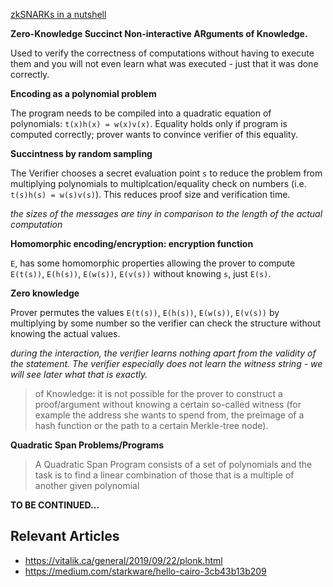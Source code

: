 ---
---

[zkSNARKs in a nutshell](https://blog.ethereum.org/2016/12/05/zksnarks-in-a-nutshell/)

**Zero-Knowledge Succinct Non-interactive ARguments of Knowledge.**

Used to verify the correctness of computations without having to execute them and you will not even learn what was executed - just that it was done correctly.

**Encoding as a polynomial problem**

The program needs to be compiled into a quadratic equation of polynomials: `t(x)h(x) = w(x)v(x)`. Equality holds only if program is computed correctly; prover wants to convince verifier of this equality.

**Succintness by random sampling**

The Verifier chooses a secret evaluation point `s` to reduce the problem from multiplying polynomials to multiplcation/equality check on numbers (i.e. `t(s)h(s) = w(s)v(s)`). This reduces proof size and verification time.

_the sizes of the messages are tiny in comparison to the length of the actual computation_

**Homomorphic encoding/encryption: encryption function**

`E`, has some homomorphic properties allowing the prover to compute `E(t(s))`, `E(h(s))`, `E(w(s))`, `E(v(s))` without knowing `s`, just `E(s)`.

**Zero knowledge**

Prover permutes the values `E(t(s))`, `E(h(s))`, `E(w(s))`, `E(v(s))` by multiplying by some number so the verifier can check the structure without knowing the actual values.

_during the interaction, the verifier learns nothing apart from the validity of the statement. The verifier especially does not learn the witness string - we will see later what that is exactly._

> of Knowledge: it is not possible for the prover to construct a proof/argument without knowing a certain so-called witness (for example the address she wants to spend from, the preimage of a hash function or the path to a certain Merkle-tree node).

**Quadratic Span Problems/Programs**

> A Quadratic Span Program consists of a set of polynomials and the task is to find a linear combination of those that is a multiple of another given polynomial

**TO BE CONTINUED...**

## Relevant Articles

- https://vitalik.ca/general/2019/09/22/plonk.html
- https://medium.com/starkware/hello-cairo-3cb43b13b209
